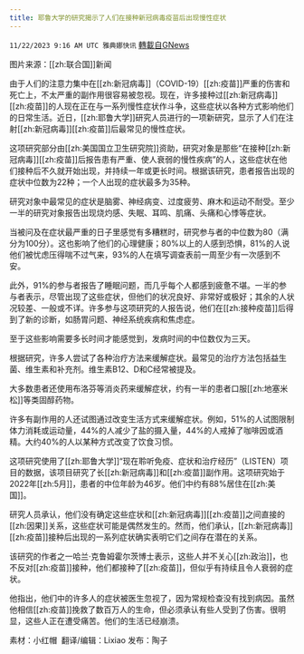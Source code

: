 ```yaml
---
title: 耶鲁大学的研究揭示了人们在接种新冠病毒疫苗后出现慢性症状
---
```

`11/22/2023 9:16 AM UTC 雅典娜快讯` [轉載自GNews](https://gnews.org/articles/2003717)

图片来源：[[zh:联合国]]新闻

由于人们的注意力集中在[[zh:新冠病毒]]（COVID-19）[[zh:疫苗]]严重的伤害和死亡上，不太严重的副作用很容易被忽视。现在，许多接种过[[zh:新冠病毒]][[zh:疫苗]]的人现在正在与一系列慢性症状作斗争，这些症状以各种方式影响他们的日常生活。近日，[[zh:耶鲁大学]]研究人员进行的一项新研究，显示了人们在注射[[zh:新冠病毒]][[zh:疫苗]]后最常见的慢性症状。

这项研究部分由[[zh:美国国立卫生研究院]]资助，研究对象是那些“在接种[[zh:新冠病毒]][[zh:疫苗]]后报告患有严重、使人衰弱的慢性疾病”的人，这些症状在他们接种后不久就开始出现，并持续一年或更长时间。根据该研究，患者报告出现的症状中位数为22种；一个人出现的症状最多为35种。

研究对象中最常见的症状是脑雾、神经病变、过度疲劳、麻木和运动不耐受。至少一半的研究对象报告出现烧灼感、失眠、耳鸣、肌痛、头痛和心悸等症状。

当被问及在症状最严重的日子里感觉有多糟糕时，研究参与者的中位数为80（满分为100分）。这也影响了他们的心理健康；80%以上的人感到恐惧，81%的人说他们被忧虑压得喘不过气来，93%的人在填写调查表前一周至少有一次感到不安。

此外，91%的参与者报告了睡眠问题，而几乎每个人都感到疲惫不堪。一半的参与者表示，尽管出现了这些症状，但他们的状况良好、非常好或极好；其余的人状况较差、一般或不详。许多参与这项研究的人报告说，他们在[[zh:接种疫苗]]后得到了新的诊断，如肠胃问题、神经系统疾病和焦虑症。

至于这些影响需要多长时间才能感觉到，发病时间的中位数仅为三天。

根据研究，许多人尝试了各种治疗方法来缓解症状。最常见的治疗方法包括益生菌、维生素和补充剂。维生素B12、D和C经常被提及。

大多数患者还使用布洛芬等消炎药来缓解症状，约有一半的患者口服[[zh:地塞米松]]等类固醇药物。

许多有副作用的人还试图通过改变生活方式来缓解症状。例如，51%的人试图限制体力消耗或运动量，44%的人减少了盐的摄入量，44%的人戒掉了咖啡因或酒精。大约40%的人以某种方式改变了饮食习惯。

这项研究使用了[[zh:耶鲁大学]]“现在聆听免疫、症状和治疗经历”（LISTEN）项目的数据，该项目研究了长[[zh:新冠病毒]]和[[zh:疫苗]]副作用。这项研究始于2022年[[zh:5月]]，患者的中位年龄为46岁。他们中约有88%居住在[[zh:美国]]。

研究人员承认，他们没有确定这些症状和[[zh:新冠病毒]][[zh:疫苗]]之间直接的[[zh:因果]]关系，这些症状可能是偶然发生的。然而，他们承认，[[zh:新冠病毒]][[zh:疫苗]]接种后出现的一系列症状确实表明它们之间存在潜在的关系。

该研究的作者之一哈兰·克鲁姆霍尔茨博士表示，这些人并不关心[[zh:政治]]，也不反对[[zh:疫苗]]接种，他们都接种了[[zh:疫苗]]，但似乎有持续且令人衰弱的症状。

他指出，他们中的许多人的症状被医生忽视了，因为常规检查没有找到病因。虽然他相信[[zh:疫苗]]挽救了数百万人的生命，但必须承认有些人受到了伤害。很明显，这些人正在遭受痛苦。他们的生活已经崩溃。

         
素材：小红帽   翻译/编辑：Lixiao  发布：陶子


